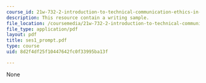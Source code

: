 ```yaml
---
course_id: 21w-732-2-introduction-to-technical-communication-ethics-in-science-and-technology-fall-2006
description: This resource contain a writing sample.
file_location: /coursemedia/21w-732-2-introduction-to-technical-communication-ethics-in-science-and-technology-fall-2006/8d2f4df25f10447642fc0f33995ba13f_ses1_prompt.pdf
file_type: application/pdf
layout: pdf
title: ses1_prompt.pdf
type: course
uid: 8d2f4df25f10447642fc0f33995ba13f

---
```

None